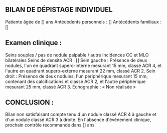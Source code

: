 ## BILAN DE DÉPISTAGE INDIVIDUEL
Patiente âgée de [] ans
Antécédents personnels : []
Antécédents familiaux : []

## Examen clinique :
Seins souples / pas de nodule palpable / autre
Incidences CC et MLO bilatérales
Seins de densité ACR : []
Sein gauche : Présence de deux nodules, l'un en quadrant supero-interne mesurant 15 mm, classé ACR 4, et l'autre en quadrant supero-externe mesurant 22 mm, classé ACR 2.
Sein droit : Présence de deux nodules, l'un périphérique mesurant 15 mm, contenant des calcifications et classé ACR 2, et l'autre périphérique mesurant 25 mm, classé ACR 3.
Échographie : « Non réalisée »

## CONCLUSION :
Bilan non satisfaisant compte tenu d'un nodule classé ACR 4 à gauche et d'un nodule classé ACR 3 à droite. En l'absence d'évènement clinique, prochain contrôle recommandé dans [] ans.
